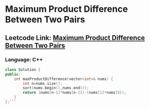 # Maximum Product Difference Between Two Pairs

## Leetcode Link: [Maximum Product Difference Between Two Pairs](https://leetcode.com/problems/maximum-product-difference-between-two-pairs/)
### Language: C++

```cpp
class Solution {
public:
    int maxProductDifference(vector<int>& nums) {
        int n=nums.size();
        sort(nums.begin(),nums.end());
        return (nums[n-1]*nums[n-2])-(nums[1]*nums[0]);
    }
};```



